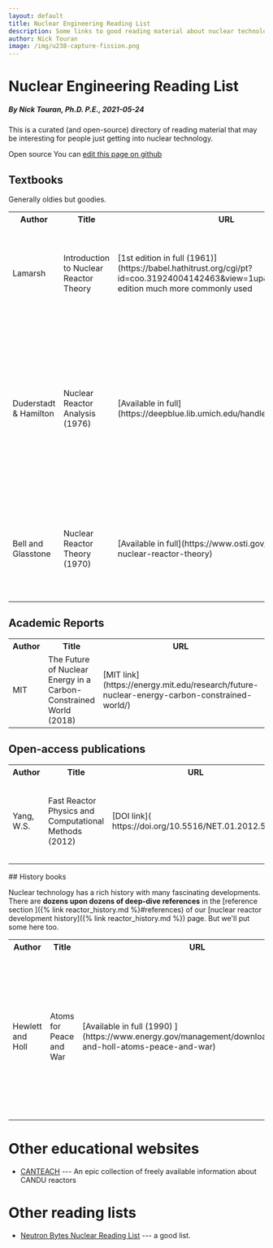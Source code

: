 ```yaml
---
layout: default
title: Nuclear Engineering Reading List
description: Some links to good reading material about nuclear technology
author: Nick Touran
image: /img/u238-capture-fission.png
---
```

<div class="row">
<div class="col-md-12" markdown="1">

# Nuclear Engineering Reading List
##### By Nick Touran, Ph.D. P.E., 2021-05-24

This is a curated (and open-source) directory of reading material that may be interesting
for people just getting into nuclear technology.

<span class="label label-success">Open source</span> You can [edit this page on github]({{site.github_repo_url}}{{page.path}})

## Textbooks
Generally oldies but goodies.

<table class="table table-striped">
<!-- tried using markdown table but no line wrap was killing me -->
<tr><th> Author </th><th> Title </th><th> URL </th><th> Description </th></tr>
<tr><td>Lamarsh</td>
<td>Introduction to Nuclear Reactor Theory</td>
<td markdown="1"> [1st edition in full
(1961)](https://babel.hathitrust.org/cgi/pt?id=coo.31924004142463&view=1up&seq=6), 3rd
edition much more commonly used 
</td>
<td>A classic introductory level textbook often taught in the first nuclear engineering
class that nuclear engineering students take</td>
</tr>
<tr>
<td>Duderstadt & Hamilton </td>
<td>Nuclear Reactor Analysis (1976)</td>
<td markdown="1">[Available in
full](https://deepblue.lib.umich.edu/handle/2027.42/89079)
</td>
<td markdown="1">*The* classic senior undergraduate nuclear engineering textbook covering
the basics of reactor physics, neutron transport calculations, thermal/hydraulics, and
plant design.  Often taught to the senior class of nuclear engineering students.
</td>
</tr>
<tr>
<td>Bell and Glasstone</td>
<td>Nuclear Reactor Theory (1970)</td>
<td markdown="1">
[Available in full](https://www.osti.gov/biblio/4074688-nuclear-reactor-theory)
</td>
<td markdown="1">
A graduate-level classic textbook describing the physical concepts and
mathematical methods used to predict the behavior of neutrons in nuclear reactors.
</td>
</tr>

</table>

## Academic Reports

<table class="table table-striped">
<tr><th> Author </th><th> Title </th><th> URL </th><th> Description </th></tr>
<tr>
<td>MIT</td>
<td>The Future of Nuclear Energy in a Carbon-Constrained World (2018)</td>
<td markdown="1">
[MIT
link](https://energy.mit.edu/research/future-nuclear-energy-carbon-constrained-world/)
</td> 
<td>A relatively modern analysis of the nuclear industry</td>
</tr>
</table>

## Open-access publications

<table class="table table-striped">
<tr><th> Author </th><th> Title </th><th> URL </th><th> Description </th></tr>
<tr>
<td>Yang, W.S.</td>
<td>Fast Reactor Physics and Computational Methods (2012)</td>
<td markdown="1">
[DOI link]( https://doi.org/10.5516/NET.01.2012.504)
</td> 
<td>An excellent overview of fast reactor physics and computational methods from a
legendary author</td>
</tr>
</table>
## History books

Nuclear technology has a rich history with many fascinating developments. There are **dozens
upon dozens of deep-dive references** in the [reference section ]({% link
reactor_history.md %}#references) of our [nuclear reactor development history]({% link
reactor_history.md %}) page. But we'll put some here too.

<table class="table table-striped">
<tr><th> Author </th><th> Title </th><th> URL </th><th> Description </th></tr>
<tr><td>Hewlett and Holl</td>
<td>Atoms for Peace and War</td>
<td markdown="1"> [Available in full (1990)
](https://www.energy.gov/management/downloads/hewlett-and-holl-atoms-peace-and-war)
</td>
<td>A phenomenal deep-dive into the history of nuclear enterprise in the USA. See also 
<a
href="https://www.energy.gov/lm/doe-history/historical-resources/history-publications">Many
related publications</a> at the DOE historical publications page</td>
</tr>

</table>

# Other educational websites

* [CANTEACH](https://canteach.candu.org/) --- An epic collection of freely available
  information about CANDU reactors

# Other reading lists

* [Neutron Bytes Nuclear Reading List](https://neutronbytes.com/nuclear-reading-list/) ---
  a good list.

</div>
</div>
